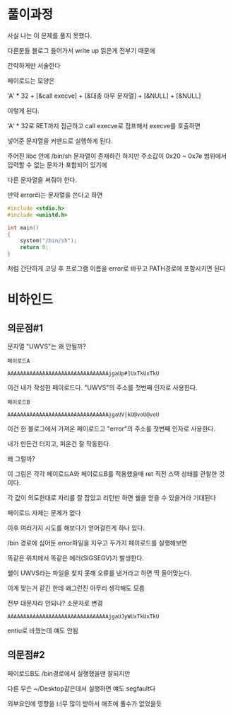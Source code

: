 # 풀이과정

사실 나는 이 문제를 풀지 못했다.

다른분들 블로그 들어가서 write up 읽은게 전부기 때문에

간략하게만 서술한다

페이로드는 모양은

'A' * 32 + [&call execve] + [&대충 아무 문자열] + [&NULL] + [&NULL]

이렇게 된다.

'A' * 32로 RET까지 접근하고 call execve로 점프해서 execve를 호출하면

넣어준 문자열을 커맨드로 실행하게 된다.

주어진 libc 안에 /bin/sh 문자열이 존재하긴 하지만 주소값이 0x20 ~ 0x7e 범위에서 입력할 수 없는 문자가 포함되어 있기에

다른 문자열을 써줘야 한다.

만약 error라는 문자열을 쓴다고 하면

```C
#include <stdio.h>
#include <unistd.h>

int main()
{
	system("/bin/sh");
	return 0;
}
```
처럼 간단하게 코딩 후 프로그램 이름을 error로 바꾸고 PATH경로에 포함시키면 된다

# 비하인드

## 의문점#1

문자열 "UWVS"는 왜 안될까?

```
페이로드A

AAAAAAAAAAAAAAAAAAAAAAAAAAAAAAAAjgaUp#]UxTkUxTkU
```
이건 내가 작성한 페이로드다. "UWVS"의 주소를 첫번째 인자로 사용한다.

```
페이로드B

AAAAAAAAAAAAAAAAAAAAAAAAAAAAAAAAjgaUV|kU@voU@voU
```
이건 한 블로그에서 가져온 페이로드고 "error"의 주소를 첫번째 인자로 사용한다.

내가 만든건 터지고, 퍼온건 잘 작동한다.

왜 그럴까?

이 그림은 각각 페이로드A와 페이로드B를 적용했을때 ret 직전 스택 상태를 관찰한 것이다.

각 값이 의도한대로 자리를 잘 잡았고 리턴만 하면 쉘을 얻을 수 있을거라 기대된다

페이로드 자체는 문제가 없다

이후 여러가지 시도를 해보다가 얻어걸린게 하나 있다.

/bin 경로에 심어둔 error파일을 지우고 두가지 페이로드를 실행해보면

똑같은 위치에서 똑같은 에러(SIGSEGV)가 발생한다.

쉘이 UWVS라는 파일을 찾지 못해 오류를 낸거라고 하면 딱 들어맞는다.

이게 맞는거 같긴 한데 왜그런진 아무리 생각해도 모름

전부 대문자라 안되나? 소문자로 변경

```
AAAAAAAAAAAAAAAAAAAAAAAAAAAAAAAAjgaUJyWUxTkUxTkU
```
entiu로 바꿨는데 얘도 안됨

## 의문점#2

페이로드B도 /bin경로에서 실행했을땐 잘되지만

다른 무슨 ~/Desktop같은데서 실행하면 얘도 segfault다

외부요인에 영향을 너무 많이 받아서 애초에 풀수가 없었을듯